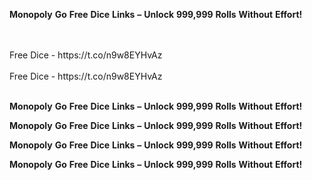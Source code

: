 <strong>Monopoly</strong> <strong>Go</strong> <strong>Free</strong> <strong>Dice</strong> <strong>Links</strong> <strong>–</strong> <strong>Unlock</strong> <strong>999,999</strong> <strong>Rolls</strong> <strong>Without</strong> <strong>Effort!</strong>

<br>
<br>Free Dice - https://t.co/n9w8EYHvAz
<br>
<br>Free Dice - https://t.co/n9w8EYHvAz
<br>
<br>

<strong>Monopoly</strong> <strong>Go</strong> <strong>Free</strong> <strong>Dice</strong> <strong>Links</strong> <strong>–</strong> <strong>Unlock</strong> <strong>999,999</strong> <strong>Rolls</strong> <strong>Without</strong> <strong>Effort!</strong>

<strong>Monopoly</strong> <strong>Go</strong> <strong>Free</strong> <strong>Dice</strong> <strong>Links</strong> <strong>–</strong> <strong>Unlock</strong> <strong>999,999</strong> <strong>Rolls</strong> <strong>Without</strong> <strong>Effort!</strong>

<strong>Monopoly</strong> <strong>Go</strong> <strong>Free</strong> <strong>Dice</strong> <strong>Links</strong> <strong>–</strong> <strong>Unlock</strong> <strong>999,999</strong> <strong>Rolls</strong> <strong>Without</strong> <strong>Effort!</strong>

<strong>Monopoly</strong> <strong>Go</strong> <strong>Free</strong> <strong>Dice</strong> <strong>Links</strong> <strong>–</strong> <strong>Unlock</strong> <strong>999,999</strong> <strong>Rolls</strong> <strong>Without</strong> <strong>Effort!</strong>
